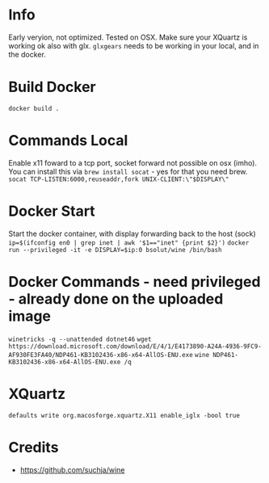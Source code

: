 # Info
Early veryion, not optimized. Tested on OSX.
Make sure your XQuartz is working ok also with glx.
`glxgears` needs to be working in your local, and in the docker. 

# Build Docker
`docker build .`

# Commands Local
Enable x11 foward to a tcp port, socket forward not possible on osx (imho).
You can install this via `brew install socat` - yes for that you need brew.
`socat TCP-LISTEN:6000,reuseaddr,fork UNIX-CLIENT:\"$DISPLAY\"`

# Docker Start
Start the docker container, with display forwarding back to the host (sock)
`ip=$(ifconfig en0 | grep inet | awk '$1=="inet" {print $2}')`
`docker run --privileged -it -e DISPLAY=$ip:0 bsolut/wine /bin/bash `

# Docker Commands - need privileged - already done on the uploaded image
`winetricks -q --unattended dotnet46`
`wget https://download.microsoft.com/download/E/4/1/E4173890-A24A-4936-9FC9-AF930FE3FA40/NDP461-KB3102436-x86-x64-AllOS-ENU.exe`
`wine NDP461-KB3102436-x86-x64-AllOS-ENU.exe /q`

# XQuartz
`defaults write org.macosforge.xquartz.X11 enable_iglx -bool true`

# Credits
- https://github.com/suchja/wine

